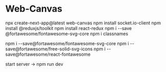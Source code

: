 # Web-Canvas
npx create-next-app@latest web-canvas
npm install socket.io-client
npm install @reduxjs/toolkit
npm install react-redux
npm i --save @fortawesome/fontawesome-svg-core
npm i classnames



npm i --save@fortawesome/fontawesome-svg-core
npm i --save@fortawesome/free-solid-svg-icons
npm i --save@fortawesome/react-fontawesome  


start server -> npm run dev